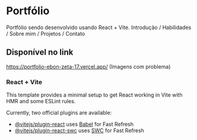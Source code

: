 # Portfólio 

Portfólio sendo desenvolvido usando React + Vite.
Introdução / Habilidades / Sobre mim / Projetos / Contato 


## Disponível no link
https://portfolio-ebon-zeta-17.vercel.app/
(Imagens com problema)



### React + Vite

This template provides a minimal setup to get React working in Vite with HMR and some ESLint rules.

Currently, two official plugins are available:

- [@vitejs/plugin-react](https://github.com/vitejs/vite-plugin-react/blob/main/packages/plugin-react/README.md) uses [Babel](https://babeljs.io/) for Fast Refresh
- [@vitejs/plugin-react-swc](https://github.com/vitejs/vite-plugin-react-swc) uses [SWC](https://swc.rs/) for Fast Refresh
